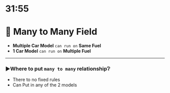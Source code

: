 # 31:55

# 📍 Many to Many Field

- **Multiple Car Model** `can run on` **Same Fuel**
- **1 Car Model** `can run on` **Multiple Fuel**


----------------------------------------------------------

### ▶️Where to put `many to many` relationship❔
- There to no fixed rules
- Can Put in any of the 2 models

